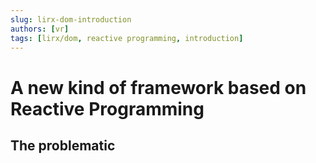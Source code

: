 ```yaml
---
slug: lirx-dom-introduction
authors: [vr]
tags: [lirx/dom, reactive programming, introduction]
---
```


# A new kind of framework based on Reactive Programming


[//]: # (<p align="center">)

[//]: # ()
[//]: # (  ![rp meme]&#40;./images/rp-01.400.jpg&#41;)

[//]: # ()
[//]: # (</p>)

## The problematic

